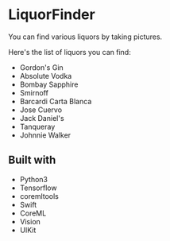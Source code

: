 # LiquorFinder

You can find various liquors by taking pictures.

Here's the list of liquors you can find:
* Gordon's Gin
* Absolute Vodka
* Bombay Sapphire
* Smirnoff
* Barcardi Carta Blanca
* Jose Cuervo
* Jack Daniel's
* Tanqueray
* Johnnie Walker


## Built with

* Python3
* Tensorflow
* coremltools
* Swift
* CoreML
* Vision
* UIKit
